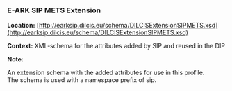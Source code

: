 

### E-ARK SIP METS Extension
**Location:** [http://earksip.dilcis.eu/schema/DILCISExtensionSIPMETS.xsd](http://earksip.dilcis.eu/schema/DILCISExtensionSIPMETS.xsd)   

**Context:** XML-schema for the attributes added by SIP and reused in the DIP   

**Note:**     

An extension schema with the added attributes for use in this profile. <br/>
The schema is used with a namespace prefix of sip. <br/>
